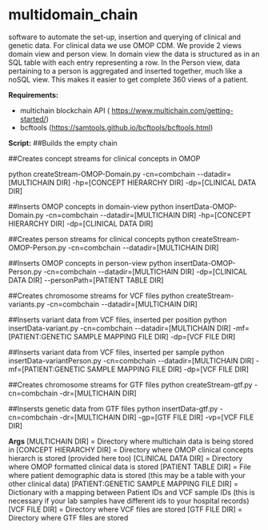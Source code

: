 # multidomain_chain
software to automate the set-up, insertion and querying of clinical and genetic data. For clinical data we use OMOP CDM. We provide 2 views domain view and person view. In domain view the data is structured as in an SQL table with each entry representing a row. In the Person view, data pertaining to a person is aggregated and inserted together, much like a noSQL view. This makes it easier to get complete 360 views of a patient.

**Requirements:**
- multichain blockchain API (
https://www.multichain.com/getting-started/)
- bcftools (https://samtools.github.io/bcftools/bcftools.html)

**Script:**
##Builds the empty chain
<!-- python buildChain.py -cn=combchain -dr=[MULTICHAIN DIR] -->

##Creates concept streams for clinical concepts in OMOP

python createStream-OMOP-Domain.py -cn=combchain --datadir=[MULTICHAIN DIR] -hp=[CONCEPT HIERARCHY DIR] -dp=[CLINICAL DATA DIR]

##Inserts OMOP concepts in domain-view
python insertData-OMOP-Domain.py -cn=combchain --datadir=[MULTICHAIN DIR] -hp=[CONCEPT HIERARCHY DIR] -dp=[CLINICAL DATA DIR]

##Creates person streams for clinical concepts 
python createStream-OMOP-Person.py -cn=combchain --datadir=[MULTICHAIN DIR]

##Inserts OMOP concepts in person-view
python insertData-OMOP-Person.py -cn=combchain --datadir=[MULTICHAIN DIR] -dp=[CLINICAL DATA DIR] --personPath=[PATIENT TABLE DIR]

##Creates chromosome streams for VCF files
python createStream-variants.py -cn=combchain --datadir=[MULTICHAIN DIR]

##Inserts variant data from VCF files, inserted per position
python insertData-variant.py -cn=combchain --datadir=[MULTICHAIN DIR] -mf=[PATIENT:GENETIC SAMPLE MAPPING FILE DIR] -dp=[VCF FILE DIR]

##Inserts variant data from VCF files, inserted per sample
python insertData-variantPerson.py -cn=combchain --datadir=[MULTICHAIN DIR] -mf=[PATIENT:GENETIC SAMPLE MAPPING FILE DIR] -dp=[VCF FILE DIR]

##Creates chromosome streams for GTF files
python createStream-gtf.py -cn=combchain -dr=[MULTICHAIN DIR]

##Insersts genetic data from GTF files
python insertData-gtf.py -cn=combchain -dr=[MULTICHAIN DIR] -gp=[GTF FILE DIR] -vp=[VCF FILE DIR]

**Args**
[MULTICHAIN DIR] = Directory where multichain data is being stored in
[CONCEPT HIERARCHY DIR] = Directory where OMOP clinical concepts hierarch is stored (provided here too)
[CLINICAL DATA DIR] = Directory where OMOP formatted clinical data is stored
[PATIENT TABLE DIR] = File where patient demographic data is stored (this may be a table with your other clinical data)
[PATIENT:GENETIC SAMPLE MAPPING FILE DIR] =  Dictionary with a mapping between Patient IDs and VCF sample IDs (this is necessary if your lab samples have different ids to your hospital records)
[VCF FILE DIR] = Directory where VCF files are stored
[GTF FILE DIR] = Directory where GTF files are stored




